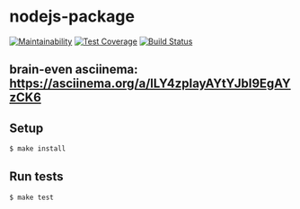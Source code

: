 # nodejs-package

[![Maintainability](https://api.codeclimate.com/v1/badges/e0b5d4410f245cf24efa/maintainability)](https://codeclimate.com/github/MrFSP/project-lvl1-s504/maintainability)
[![Test Coverage](https://api.codeclimate.com/v1/badges/e0b5d4410f245cf24efa/test_coverage)](https://codeclimate.com/github/MrFSP/project-lvl1-s504/test_coverage)
[![Build Status](https://travis-ci.com/MrFSP/project-lvl1-s504.svg?branch=master)](https://travis-ci.com/MrFSP/project-lvl1-s504)

## brain-even asciinema: https://asciinema.org/a/lLY4zpIayAYtYJbI9EgAYzCK6

## Setup

```sh
$ make install
```

## Run tests

```sh
$ make test
```

